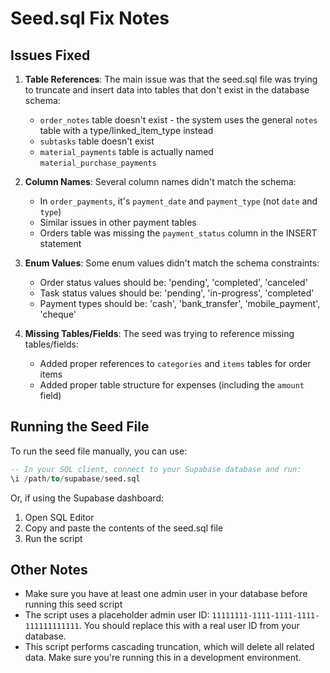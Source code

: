 # Seed.sql Fix Notes

## Issues Fixed

1. **Table References**: The main issue was that the seed.sql file was trying to truncate and insert data into tables that don't exist in the database schema:
   - `order_notes` table doesn't exist - the system uses the general `notes` table with a type/linked_item_type instead
   - `subtasks` table doesn't exist
   - `material_payments` table is actually named `material_purchase_payments`

2. **Column Names**: Several column names didn't match the schema:
   - In `order_payments`, it's `payment_date` and `payment_type` (not `date` and `type`)
   - Similar issues in other payment tables
   - Orders table was missing the `payment_status` column in the INSERT statement

3. **Enum Values**: Some enum values didn't match the schema constraints:
   - Order status values should be: 'pending', 'completed', 'canceled'
   - Task status values should be: 'pending', 'in-progress', 'completed'
   - Payment types should be: 'cash', 'bank_transfer', 'mobile_payment', 'cheque'

4. **Missing Tables/Fields**: The seed was trying to reference missing tables/fields:
   - Added proper references to `categories` and `items` tables for order items
   - Added proper table structure for expenses (including the `amount` field)

## Running the Seed File

To run the seed file manually, you can use:

```sql
-- In your SQL client, connect to your Supabase database and run:
\i /path/to/supabase/seed.sql
```

Or, if using the Supabase dashboard:

1. Open SQL Editor
2. Copy and paste the contents of the seed.sql file
3. Run the script

## Other Notes

- Make sure you have at least one admin user in your database before running this seed script
- The script uses a placeholder admin user ID: `11111111-1111-1111-1111-111111111111`. You should replace this with a real user ID from your database.
- This script performs cascading truncation, which will delete all related data. Make sure you're running this in a development environment. 